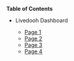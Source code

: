 **Table of Contents**

- Livedooh Dashboard

  - [Page 1](page1.md)
  - [Page 2](page2.md)
  - [Page 3](page3.md)
  - [Page 4](page4.md)
  